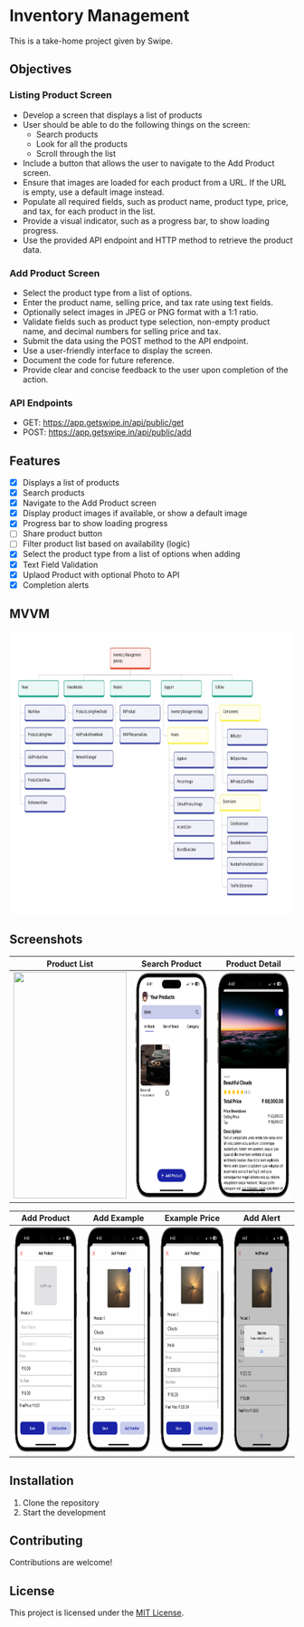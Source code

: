 # Inventory Management

This is a take-home project given by Swipe.

## Objectives

### Listing Product Screen

- Develop a screen that displays a list of products
- User should be able to do the following things on the screen:
  - Search products
  - Look for all the products
  - Scroll through the list
- Include a button that allows the user to navigate to the Add Product screen.
- Ensure that images are loaded for each product from a URL. If the URL is empty, use a default image instead.
- Populate all required fields, such as product name, product type, price, and tax, for each product in the list.
- Provide a visual indicator, such as a progress bar, to show loading progress.
- Use the provided API endpoint and HTTP method to retrieve the product data.

### Add Product Screen

- Select the product type from a list of options.
- Enter the product name, selling price, and tax rate using text fields.
- Optionally select images in JPEG or PNG format with a 1:1 ratio.
- Validate fields such as product type selection, non-empty product name, and decimal numbers for selling price and tax.
- Submit the data using the POST method to the API endpoint.
- Use a user-friendly interface to display the screen.
- Document the code for future reference.
- Provide clear and concise feedback to the user upon completion of the action.

### API Endpoints

- GET: https://app.getswipe.in/api/public/get
- POST: https://app.getswipe.in/api/public/add

## Features

- [x] Displays a list of products
- [x] Search products
- [x] Navigate to the Add Product screen
- [x] Display product images if available, or show a default image
- [x] Progress bar to show loading progress
- [ ] Share product button
- [ ] Filter product list based on availability (logic)
- [x] Select the product type from a list of options when adding
- [x] Text Field Validation
- [x] Uplaod Product with optional Photo to API
- [x] Completion alerts

## MVVM
 <img src="https://github.com/krishmittal21/InventoryManagement/blob/main/Documentation/MVVM.jpg" width="500" height="500">

 ## Screenshots

| Product List | Search Product | Product Detail |
|---|---|---|
| <img src="https://github.com/krishmittal21/InventoryManagement/blob/main/Documentation/Screenshots/productlist.png" width="200" height="400"> | <img src="https://github.com/krishmittal21/InventoryManagement/blob/main/Documentation/Screenshots/search.png" width="200" height="400"> | <img src="https://github.com/krishmittal21/InventoryManagement/blob/main/Documentation/Screenshots/productdetail.png" width="200" height="400"> |

| Add Product | Add Example | Example Price | Add Alert |
|---|---|---|---|
| <img src="https://github.com/krishmittal21/InventoryManagement/blob/main/Documentation/Screenshots/addproduct.png" width="200" height="400"> | <img src="https://github.com/krishmittal21/InventoryManagement/blob/main/Documentation/Screenshots/addproductex.png" width="200" height="400"> | <img src="https://github.com/krishmittal21/InventoryManagement/blob/main/Documentation/Screenshots/addproductextax.png" width="200" height="400"> | <img src="https://github.com/krishmittal21/InventoryManagement/blob/main/Documentation/Screenshots/alert.png" width="200" height="400"> | 

## Installation

1. Clone the repository
2. Start the development

## Contributing

Contributions are welcome! 

## License

This project is licensed under the [MIT License](LICENSE).
